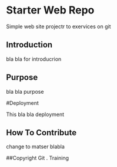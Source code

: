 # Starter Web Repo

Simple web site projectr to exervices on git

## Introduction

bla bla for introducrion

## Purpose

bla bla purpose

#Deployment

This bla bla deployment 

## How To Contribute

change to matser blabla 

##Copyright
Git . Training 